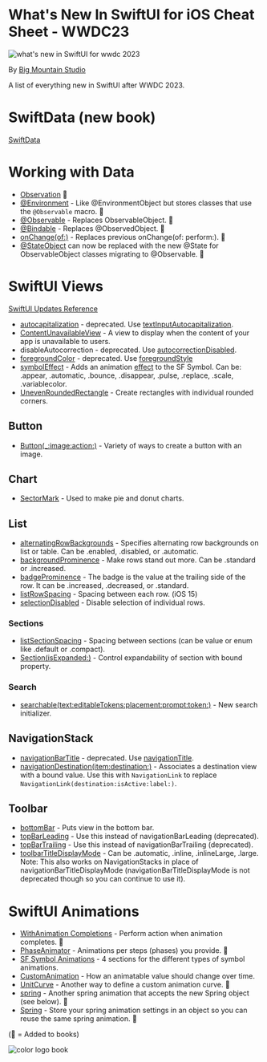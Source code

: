 # What's New In SwiftUI for iOS Cheat Sheet - WWDC23
![what's new in SwiftUI for wwdc 2023](https://github.com/bigmountainstudio/What-is-new-in-SwiftUI-WWDC23/assets/24855856/5fad9a39-a33e-40a2-9e4f-3ed4867424d6)

By [Big Mountain Studio](https://www.bigmountainstudio.com/)

A list of everything new in SwiftUI after WWDC 2023.
# SwiftData (new book)
[SwiftData](https://developer.apple.com/documentation/SwiftData)

# Working with Data
* [Observation](https://developer.apple.com/documentation/Observation) 📕
* [@Environment](https://developer.apple.com/documentation/swiftui/environment/init(_:)-7pint) - Like @EnvironmentObject but stores classes that use the `@Observable` macro. 📕
* [@Observable](https://developer.apple.com/documentation/observation/observable()) - Replaces ObservableObject. 📕
* [@Bindable](https://developer.apple.com/documentation/swiftui/bindable) - Replaces @ObservedObject. 📕
* [onChange(of:)](https://developer.apple.com/documentation/SwiftUI/View/onChange(of:initial:_:)-4psgg) - Replaces previous onChange(of: perform:). 📕
* [@StateObject](https://developer.apple.com/documentation/swiftui/stateobject) can now be replaced with the new @State for ObservableObject classes migrating to @Observable. 📕

# SwiftUI Views
[SwiftUI Updates Reference](https://developer.apple.com/documentation/Updates/SwiftUI)
* [autocapitalization](https://developer.apple.com/documentation/swiftui/view/autocapitalization(_:)) - deprecated. Use [textInputAutocapitalization](https://developer.apple.com/documentation/swiftui/view/textinputautocapitalization(_:)).
* [ContentUnavailableView](https://developer.apple.com/documentation/SwiftUI/ContentUnavailableView) - A view to display when the content of your app is unavailable to users.
* disableAutocorrection - deprecated. Use [autocorrectionDisabled](https://developer.apple.com/documentation/swiftui/view/autocorrectiondisabled(_:)).
* [foregroundColor](https://developer.apple.com/documentation/swiftui/view/foregroundcolor(_:)) - deprecated. Use [foregroundStyle](https://developer.apple.com/documentation/swiftui/view/foregroundstyle(_:))
* [symbolEffect](https://developer.apple.com/documentation/swiftui/view/symboleffect(_:options:value:)) - Adds an animation [effect](https://developer.apple.com/documentation/symbols/symboleffect) to the SF Symbol. Can be: .appear, .automatic, .bounce, .disappear, .pulse, .replace, .scale, .variablecolor.
* [UnevenRoundedRectangle](https://developer.apple.com/documentation/swiftui/unevenroundedrectangle) - Create rectangles with individual rounded corners.

## Button
* [Button(_:image:action:)](https://developer.apple.com/documentation/swiftui/button/init(_:image:action:)-6dqq9?changes=_7) - Variety of ways to create a button with an image.
## Chart
* [SectorMark](https://developer.apple.com/documentation/charts/sectormark) - Used to make pie and donut charts.  

## List
* [alternatingRowBackgrounds](https://developer.apple.com/documentation/swiftui/view/alternatingrowbackgrounds(_:)) - Specifies alternating row backgrounds on list or table. Can be .enabled, .disabled, or .automatic.
* [backgroundProminence](https://developer.apple.com/documentation/swiftui/backgroundprominence) - Make rows stand out more. Can be .standard or .increased.
* [badgeProminence](https://developer.apple.com/documentation/swiftui/badgeprominence) - The badge is the value at the trailing side of the row. It can be .increased, .decreased, or .standard. 
* [listRowSpacing](https://developer.apple.com/documentation/SwiftUI/View/listRowSpacing(_:)) - Spacing between each row. (iOS 15)
* [selectionDisabled](https://developer.apple.com/documentation/SwiftUI/View/selectionDisabled(_:)) - Disable selection of individual rows.
### Sections
* [listSectionSpacing](https://developer.apple.com/documentation/swiftui/view/listsectionspacing(_:)-a2sn) - Spacing between sections (can be value or enum like .default or .compact).
* [Section(isExpanded:)](https://developer.apple.com/documentation/swiftui/section/init(isexpanded:content:header:)-561d7) - Control expandability of section with bound property.
### Search
* [searchable(text:editableTokens:placement:prompt:token:)](https://developer.apple.com/documentation/swiftui/view/searchable(text:editabletokens:placement:prompt:token:)-41gcr) - New search initializer.

## NavigationStack
* [navigationBarTitle](https://developer.apple.com/documentation/swiftui/view/navigationbartitle(_:)-6p1k7) - deprecated. Use [navigationTitle](https://developer.apple.com/documentation/swiftui/view/navigationtitle(_:)-5di1u).
* [navigationDestination(item:destination:)](https://developer.apple.com/documentation/SwiftUI/View/navigationDestination(item:destination:)) - Associates a destination view with a bound value. Use this with `NavigationLink` to replace `NavigationLink(destination:isActive:label:)`.

## Toolbar
* [bottomBar](https://developer.apple.com/documentation/swiftui/toolbaritemplacement/bottombar?changes=latest_minor) - Puts view in the bottom bar.
* [topBarLeading](https://developer.apple.com/documentation/swiftui/toolbaritemplacement/topbarleading?changes=latest_minor) - Use this instead of navigationBarLeading (deprecated).
* [topBarTrailing](https://developer.apple.com/documentation/swiftui/toolbaritemplacement/topbartrailing?changes=latest_minor) - Use this instead of navigationBarTrailing (deprecated).
* [toolbarTitleDisplayMode](https://developer.apple.com/documentation/swiftui/view/toolbartitledisplaymode(_:)?changes=latest_minor) - Can be .automatic, .inline, .inlineLarge, .large. Note: This also works on NavigationStacks in place of navigationBarTitleDisplayMode (navigationBarTitleDisplayMode is not deprecated though so you can continue to use it).

# SwiftUI Animations
* [WithAnimation Completions](https://developer.apple.com/documentation/SwiftUI/withAnimation(_:completionCriteria:_:completion:)) - Perform action when animation completes. 📕
* [PhaseAnimator](https://developer.apple.com/documentation/swiftui/view/phaseanimator(_:content:animation:)) - Animations per steps (phases) you provide. 📕
* [SF Symbol Animations](https://developer.apple.com/documentation/symbols) - 4 sections for the different types of symbol animations.
* [CustomAnimation](https://developer.apple.com/documentation/SwiftUI/CustomAnimation) - How an animatable value should change over time.
* [UnitCurve](https://developer.apple.com/documentation/SwiftUI/UnitCurve) - Another way to define a custom animation curve. 📕
* [spring](https://developer.apple.com/documentation/swiftui/animation/spring(_:blendduration:)) - Another spring animation that accepts the new Spring object (see below). 📕
* [Spring](https://developer.apple.com/documentation/SwiftUI/Spring) - Store your spring animation settings in an object so you can reuse the same spring animation. 📕

(📕 = Added to books)

![color logo book](https://github.com/bigmountainstudio/What-is-new-in-SwiftUI-WWDC23/assets/24855856/4509ce75-14ee-43e7-a62d-c46d7200ddda)

